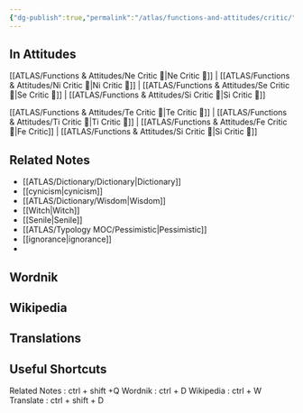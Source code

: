 ```yaml
---
{"dg-publish":true,"permalink":"/atlas/functions-and-attitudes/critic/"}
---
```



## In Attitudes

[[ATLAS/Functions & Attitudes/Ne Critic 👵\|Ne Critic 👵]] | [[ATLAS/Functions & Attitudes/Ni Critic 👵\|Ni Critic 👵]] | [[ATLAS/Functions & Attitudes/Se Critic 👵\|Se Critic 👵]] | [[ATLAS/Functions & Attitudes/Si Critic 👵\|Si Critic 👵]]

[[ATLAS/Functions & Attitudes/Te Critic 👵\|Te Critic 👵]] | [[ATLAS/Functions & Attitudes/Ti Critic 👵\|Ti Critic 👵]] | [[ATLAS/Functions & Attitudes/Fe Critic 👵\|Fe Critic]] | [[ATLAS/Functions & Attitudes/Si Critic 👵\|Si Critic 👵]]


## Related Notes 
- [[ATLAS/Dictionary/Dictionary\|Dictionary]]
- [[cynicism\|cynicism]]
- [[ATLAS/Dictionary/Wisdom\|Wisdom]]
- [[Witch\|Witch]]
- [[Senile\|Senile]]
- [[ATLAS/Typology MOC/Pessimistic\|Pessimistic]]
- [[ignorance\|ignorance]]
- 


## Wordnik


## Wikipedia 


## Translations 


## Useful Shortcuts
Related Notes : ctrl + shift +Q
Wordnik : ctrl + D
Wikipedia : ctrl + W
Translate : ctrl + shift + D 